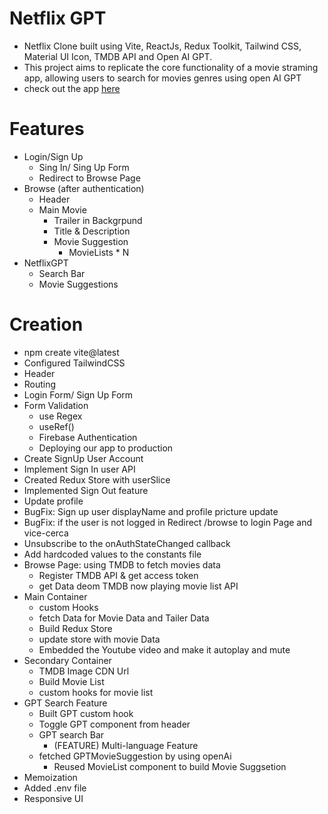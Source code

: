 # Netflix GPT

- Netflix Clone built using Vite, ReactJs, Redux Toolkit, Tailwind CSS, Material UI Icon, TMDB API and Open AI GPT.
- This project aims to replicate the core functionality of a movie straming app, allowing users to search for movies genres using open AI GPT
- check out the app <a href='https://movieapp-clone.vercel.app/'>here</a>

# Features

- Login/Sign Up
  - Sing In/ Sing Up Form
  - Redirect to Browse Page
- Browse (after authentication)
  - Header
  - Main Movie
    - Trailer in Backgrpund
    - Title & Description
    - Movie Suggestion
      - MovieLists \* N
- NetflixGPT
  - Search Bar
  - Movie Suggestions

# Creation

- npm create vite@latest
- Configured TailwindCSS
- Header
- Routing
- Login Form/ Sign Up Form
- Form Validation
  - use Regex
  - useRef()
  - Firebase Authentication
  - Deploying our app to production
- Create SignUp User Account
- Implement Sign In user API
- Created Redux Store with userSlice
- Implemented Sign Out feature
- Update profile
- BugFix: Sign up user displayName and profile pricture update
- BugFix: if the user is not logged in Redirect /browse to login Page and vice-cerca
- Unsubscribe to the onAuthStateChanged callback
- Add hardcoded values to the constants file
- Browse Page: using TMDB to fetch movies data
  - Register TMDB API & get access token
  - get Data deom TMDB now playing movie list API
- Main Container
  - custom Hooks
  - fetch Data for Movie Data and Tailer Data
  - Build Redux Store
  - update store with movie Data
  - Embedded the Youtube video and make it autoplay and mute
- Secondary Container
  - TMDB Image CDN Url
  - Build Movie List
  - custom hooks for movie list
- GPT Search Feature
  - Built GPT custom hook
  - Toggle GPT component from header
  - GPT search Bar
    - (FEATURE) Multi-language Feature
  - fetched GPTMovieSuggestion by using openAi
    - Reused MovieList component to build Movie Suggsetion
- Memoization
- Added .env file
- Responsive UI
